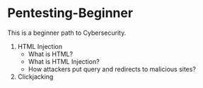 # Pentesting-Beginner
This is a beginner path to Cybersecurity.
1. HTML Injection
   - What is HTML?
   - What is HTML Injection?
   - How attackers put query and redirects to malicious sites?
2. Clickjacking
